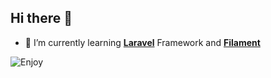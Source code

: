 ## Hi there 👋

<!--
**hriosjti/hriosjti** is a ✨ _special_ ✨ repository because its `README.md` (this file) appears on your GitHub profile.

Here are some ideas to get you started:

- 🔭 I’m currently working on ...
- 🌱 I’m currently learning ...
- 👯 I’m looking to collaborate on ...
- 🤔 I’m looking for help with ...
- 💬 Ask me about ...
- 📫 How to reach me: ...
- 😄 Pronouns: ...
- ⚡ Fun fact: ...
-->
- 🌱 I’m currently learning [**Laravel**](https://laravel.com/) Framework and [**Filament**](https://filamentphp.com/)

![Enjoy](https://media4.giphy.com/media/v1.Y2lkPTc5MGI3NjExdjBpYWR3YXVvOTQ3NGN2NThncXYzZWxpempsNWxrMTdmenB4Yzl2aCZlcD12MV9pbnRlcm5hbF9naWZfYnlfaWQmY3Q9Zw/w7CP59oLYw6PK/giphy.gif)
